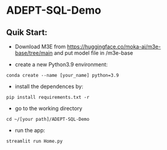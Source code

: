 # ADEPT-SQL-Demo

## Quik Start:

-  Download M3E from https://huggingface.co/moka-ai/m3e-base/tree/main and put model file in /m3e-base

-  create a new Python3.9 environment:
```
conda create --name [your_name] python=3.9
``` 

- install the dependences by:
```
pip install requirements.txt -r
```

- go to the working directory
```
cd ~/[your path]/ADEPT-SQL-Demo
```

- run the app:
```
streamlit run Home.py
```
